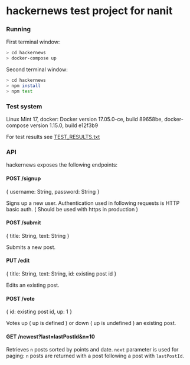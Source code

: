 # hackernews test project for nanit


### Running


First terminal window:

```bash
> cd hackernews
> docker-compose up
```

Second terminal window:

```bash
> cd hackernews
> npm install
> npm test
```
### Test system

Linux Mint 17, docker: Docker version 17.05.0-ce, build 89658be, docker-compose version 1.15.0, build e12f3b9

For test results see [TEST_RESULTS.txt](https://github.com/UKNC/hackernews/blob/master/TEST_RESULTS.txt)


### API

hackernews exposes the following endpoints:

#### POST /signup
{ username: String, password: String }

Signs up a new user. Authentication used in following requests is HTTP basic auth. ( Should be used with https in production )

#### POST /submit 
{ title: String, text: String }

Submits a new post.

#### PUT /edit
{ title: String, text: String, id: existing post id }

Edits an existing post.

#### POST /vote
{ id: existing post id, up: 1 }

Votes up ( up is defined ) or down ( up is undefined ) an existing post.

#### GET /newest?last=lastPostId&n=10

Retrieves ``n`` posts sorted by points and date. ``next`` parameter is used for paging: ``n`` posts are returned with a post following a post with ``lastPostId``.

